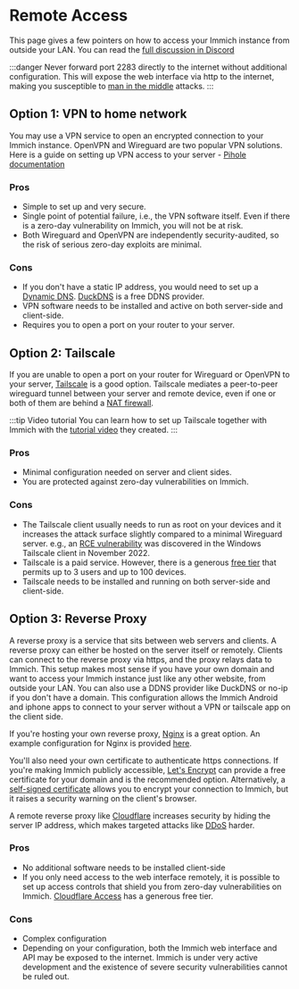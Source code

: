 # Remote Access

This page gives a few pointers on how to access your Immich instance from outside your LAN.
You can read the [full discussion in Discord](https://discord.com/channels/979116623879368755/1122615710846308484)

:::danger
Never forward port 2283 directly to the internet without additional configuration. This will expose the web interface via http to the internet, making you susceptible to [man in the middle](https://en.wikipedia.org/wiki/Man-in-the-middle_attack) attacks.
:::

## Option 1: VPN to home network

You may use a VPN service to open an encrypted connection to your Immich instance. OpenVPN and Wireguard are two popular VPN solutions. Here is a guide on setting up VPN access to your server - [Pihole documentation](https://docs.pi-hole.net/guides/vpn/wireguard/overview/)

### Pros

- Simple to set up and very secure.
- Single point of potential failure, i.e., the VPN software itself. Even if there is a zero-day vulnerability on Immich, you will not be at risk.
- Both Wireguard and OpenVPN are independently security-audited, so the risk of serious zero-day exploits are minimal.

### Cons

- If you don't have a static IP address, you would need to set up a [Dynamic DNS](https://www.cloudflare.com/learning/dns/glossary/dynamic-dns/). [DuckDNS](https://www.duckdns.org/) is a free DDNS provider.
- VPN software needs to be installed and active on both server-side and client-side.
- Requires you to open a port on your router to your server.

## Option 2: Tailscale

If you are unable to open a port on your router for Wireguard or OpenVPN to your server, [Tailscale](https://tailscale.com/) is a good option. Tailscale mediates a peer-to-peer wireguard tunnel between your server and remote device, even if one or both of them are behind a [NAT firewall](https://en.wikipedia.org/wiki/Network_address_translation).

:::tip Video tutorial
You can learn how to set up Tailscale together with Immich with the [tutorial video](https://www.youtube.com/watch?v=Vt4PDUXB_fg) they created.
:::

### Pros

- Minimal configuration needed on server and client sides.
- You are protected against zero-day vulnerabilities on Immich.

### Cons

- The Tailscale client usually needs to run as root on your devices and it increases the attack surface slightly compared to a minimal Wireguard server. e.g., an [RCE vulnerability](https://github.com/tailscale/tailscale/security/advisories/GHSA-vqp6-rc3h-83cp) was discovered in the Windows Tailscale client in November 2022.
- Tailscale is a paid service. However, there is a generous [free tier](https://tailscale.com/pricing/) that permits up to 3 users and up to 100 devices.
- Tailscale needs to be installed and running on both server-side and client-side.

## Option 3: Reverse Proxy

A reverse proxy is a service that sits between web servers and clients. A reverse proxy can either be hosted on the server itself or remotely. Clients can connect to the reverse proxy via https, and the proxy relays data to Immich. This setup makes most sense if you have your own domain and want to access your Immich instance just like any other website, from outside your LAN. You can also use a DDNS provider like DuckDNS or no-ip if you don't have a domain. This configuration allows the Immich Android and iphone apps to connect to your server without a VPN or tailscale app on the client side.

If you're hosting your own reverse proxy, [Nginx](https://docs.nginx.com/nginx/admin-guide/web-server/reverse-proxy/) is a great option. An example configuration for Nginx is provided [here](/docs/administration/reverse-proxy.md).

You'll also need your own certificate to authenticate https connections. If you're making Immich publicly accessible, [Let's Encrypt](https://letsencrypt.org/) can provide a free certificate for your domain and is the recommended option. Alternatively, a [self-signed certificate](https://en.wikipedia.org/wiki/Self-signed_certificate) allows you to encrypt your connection to Immich, but it raises a security warning on the client's browser.

A remote reverse proxy like [Cloudflare](https://www.cloudflare.com/learning/cdn/glossary/reverse-proxy/) increases security by hiding the server IP address, which makes targeted attacks like [DDoS](https://www.cloudflare.com/learning/ddos/what-is-a-ddos-attack/) harder.

### Pros

- No additional software needs to be installed client-side
- If you only need access to the web interface remotely, it is possible to set up access controls that shield you from zero-day vulnerabilities on Immich. [Cloudflare Access](https://www.cloudflare.com/zero-trust/products/access/) has a generous free tier.

### Cons

- Complex configuration
- Depending on your configuration, both the Immich web interface and API may be exposed to the internet. Immich is under very active development and the existence of severe security vulnerabilities cannot be ruled out.
